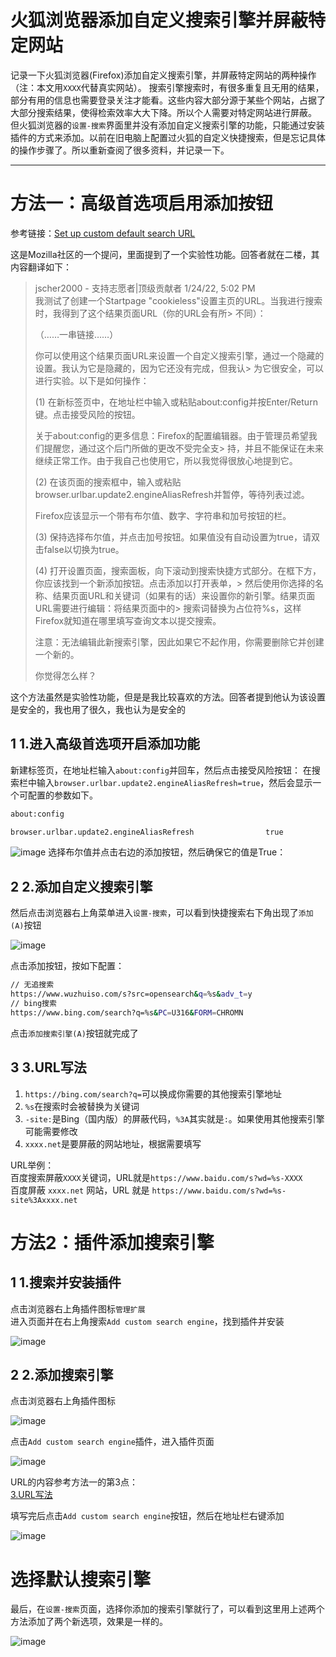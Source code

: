 # 火狐浏览器添加自定义搜索引擎并屏蔽特定网站

记录一下火狐浏览器(Firefox)添加自定义搜索引擎，并屏蔽特定网站的两种操作（注：本文用`XXXX`代替真实网站）。
搜索引擎搜索时，有很多重复且无用的结果，部分有用的信息也需要登录关注才能看。这些内容大部分源于某些个网站，占据了大部分搜索结果，使得检索效率大大下降。所以个人需要对特定网站进行屏蔽。
但火狐浏览器的`设置-搜索`界面里并没有添加自定义搜索引擎的功能，只能通过安装插件的方式来添加。以前在旧电脑上配置过火狐的自定义快捷搜索，但是忘记具体的操作步骤了。所以重新查阅了很多资料，并记录一下。

---


# 方法一：高级首选项启用添加按钮

参考链接：[Set up custom default search URL](https://support.mozilla.org/en-US/questions/1365694)

这是Mozilla社区的一个提问，里面提到了一个实验性功能。回答者就在二楼，其内容翻译如下：

> jscher2000 - 支持志愿者|顶级贡献者 1/24/22, 5:02 PM  
> 我测试了创建一个Startpage "cookieless"设置主页的URL。当我进行搜索时，我得到了这个结果页面URL（你的URL会有所> 不同）：
> 
> （……一串链接……）
> 
> 你可以使用这个结果页面URL来设置一个自定义搜索引擎，通过一个隐藏的设置。我认为它是隐藏的，因为它还没有完成，但我认> 为它很安全，可以进行实验。以下是如何操作：
> 
> (1) 在新标签页中，在地址栏中输入或粘贴about:config并按Enter/Return键。点击接受风险的按钮。
> 
> 关于about:config的更多信息：Firefox的配置编辑器。由于管理员希望我们提醒您，通过这个后门所做的更改不受完全支> 持，并且不能保证在未来继续正常工作。由于我自己也使用它，所以我觉得很放心地提到它。
> 
> (2) 在该页面的搜索框中，输入或粘贴browser.urlbar.update2.engineAliasRefresh并暂停，等待列表过滤。
> 
> Firefox应该显示一个带有布尔值、数字、字符串和加号按钮的栏。
> 
> (3) 保持选择布尔值，并点击加号按钮。如果值没有自动设置为true，请双击false以切换为true。
> 
> (4) 打开设置页面，搜索面板，向下滚动到搜索快捷方式部分。在框下方，你应该找到一个新添加按钮。点击添加以打开表单，> 然后使用你选择的名称、结果页面URL和关键词（如果有的话）来设置你的新引擎。结果页面URL需要进行编辑：将结果页面中的> 搜索词替换为占位符%s，这样Firefox就知道在哪里填写查询文本以提交搜索。
> 
> 注意：无法编辑此新搜索引擎，因此如果它不起作用，你需要删除它并创建一个新的。
> 
> 你觉得怎么样？

这个方法虽然是实验性功能，但是是我比较喜欢的方法。回答者提到他认为该设置是安全的，我也用了很久，我也认为是安全的

## 1 1.进入高级首选项开启添加功能

新建标签页，在地址栏输入`about:config`并回车，然后点击接受风险按钮：
在搜索栏中输入`browser.urlbar.update2.engineAliasRefresh=true`，然后会显示一个可配置的参数如下。

```bash
about:config

browser.urlbar.update2.engineAliasRefresh                true
```
![image](https://img2023.cnblogs.com/blog/2304927/202310/2304927-20231019200952381-462448397.png)
选择布尔值并点击右边的添加按钮，然后确保它的值是True：

## 2 2.添加自定义搜索引擎

然后点击浏览器右上角菜单进入`设置-搜索`，可以看到快捷搜索右下角出现了`添加(A)`按钮

![image](https://img2023.cnblogs.com/blog/2304927/202310/2304927-20231019202035915-1596096633.png)

点击添加按钮，按如下配置：
```bash
// 无追搜索
https://www.wuzhuiso.com/s?src=opensearch&q=%s&adv_t=y
// bing搜索
https://www.bing.com/search?q=%s&PC=U316&FORM=CHROMN
```

点击`添加搜索引擎(A)`按钮就完成了

## 3 3.URL写法

1. `https://bing.com/search?q=`可以换成你需要的其他搜索引擎地址
2. `%s`在搜索时会被替换为关键词
3. `-site:`是Bing（国内版）的屏蔽代码，`%3A`其实就是`:`。如果使用其他搜索引擎可能需要修改
4. `xxxx.net`是要屏蔽的网站地址，根据需要填写

URL举例：  
百度搜索屏蔽`XXXX`关键词，URL就是`https://www.baidu.com/s?wd=%s-XXXX`  
百度屏蔽 `xxxx.net` 网站，URL 就是 `https://www.baidu.com/s?wd=%s-site%3Axxxx.net`
# 方法2：插件添加搜索引擎

## 1 1.搜索并安装插件

点击浏览器右上角插件图标`管理扩展`  
进入页面并在右上角搜索`Add custom search engine`，找到插件并安装

![image](https://img2023.cnblogs.com/blog/2304927/202310/2304927-20231019201038877-839409710.png)

## 2 2.添加搜索引擎

点击浏览器右上角插件图标

![image](https://img2023.cnblogs.com/blog/2304927/202310/2304927-20231019201056792-2022607993.png)

点击`Add custom search engine`插件，进入插件页面

![image](https://img2023.cnblogs.com/blog/2304927/202310/2304927-20231019202425241-1612915770.png)

URL的内容参考方法一的第3点：  
[3.URL写法](https://www.cnblogs.com/tamapchn/p/17775519.html#1.3)

填写完后点击`Add custom search engine`按钮，然后在地址栏右键添加

![image](https://img2023.cnblogs.com/blog/2304927/202310/2304927-20231019202458872-507209404.png)

# 选择默认搜索引擎

最后，在`设置-搜索`页面，选择你添加的搜索引擎就行了，可以看到这里用上述两个方法添加了两个新选项，效果是一样的。

![image](https://img2023.cnblogs.com/blog/2304927/202310/2304927-20231019201119105-668703850.png)